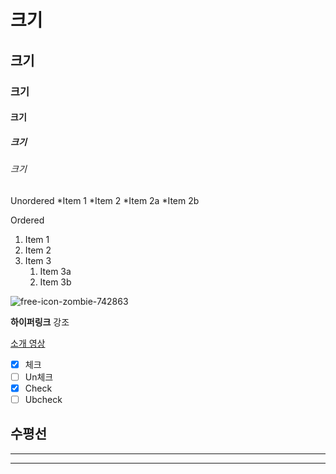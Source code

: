# 크기
## 크기
### 크기
#### 크기
##### 크기
###### 크기

Unordered
*Item 1
*Item 2
	*Item 2a
	*Item 2b

Ordered
1. Item 1
1. Item 2
1. Item 3
	1. Item 3a
	1. Item 3b

![free-icon-zombie-742863](https://user-images.githubusercontent.com/63339302/99771488-90b19c80-2b4c-11eb-8f8b-c404a17050ac.png)

**하이퍼링크** 강조

[소개 영상](https://www.youtube.com/watch?v=dZRYLF9GqQ0&list=WL&index=1)

- [x] 체크
- [ ] Un체크
- [x] Check
- [ ] Ubcheck

수평선
---
***
---